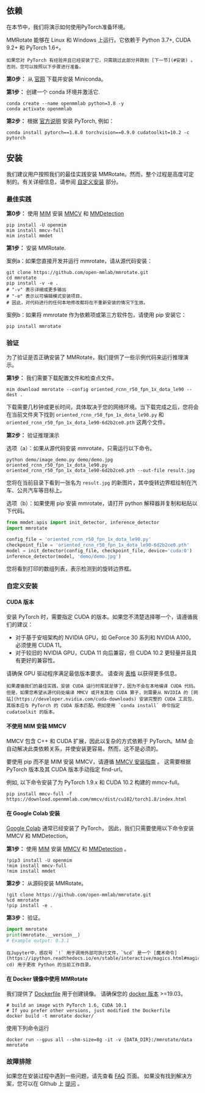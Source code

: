 ## 依赖

在本节中，我们将演示如何使用PyTorch准备环境。

MMRotate 能够在 Linux 和 Windows 上运行。它依赖于 Python 3.7+, CUDA 9.2+ 和 PyTorch 1.6+。

```{note}
如果您对 PyTorch 有经验并且已经安装了它，只需跳过此部分并跳到 [下一节](#安装) 。否则，您可以按照以下步骤进行准备。
```

**第0步：** 从 [官网](https://docs.conda.io/en/latest/miniconda.html) 下载并安装 Miniconda。

**第1步：** 创建一个 conda 环境并激活它.

```shell
conda create --name openmmlab python=3.8 -y
conda activate openmmlab
```

**第2步：** 根据 [官方说明](https://pytorch.org/get-started/locally/) 安装 PyTorch, 例如：

```shell
conda install pytorch==1.8.0 torchvision==0.9.0 cudatoolkit=10.2 -c pytorch
```

## 安装

我们建议用户按照我们的最佳实践安装 MMRotate。然而，整个过程是高度可定制的。有关详细信息，请参阅 [自定义安装](#%E8%87%AA%E5%AE%9A%E4%B9%89%E5%AE%89%E8%A3%85) 部分。

### 最佳实践

**第0步：** 使用 [MIM](https://github.com/open-mmlab/mim) 安装 [MMCV](https://github.com/open-mmlab/mmcv) 和 [MMDetection](https://github.com/open-mmlab/mmdetection)

```shell
pip install -U openmim
mim install mmcv-full
mim install mmdet
```

**第1步：** 安装 MMRotate.

案例a：如果您直接开发并运行 mmrotate，请从源代码安装：

```shell
git clone https://github.com/open-mmlab/mmrotate.git
cd mmrotate
pip install -v -e .
# "-v" 表示详细或更多输出
# "-e" 表示以可编辑模式安装项目，
# 因此，对代码进行的任何本地修改都将在不重新安装的情况下生效。
```

案例b：如果将 mmrotate 作为依赖项或第三方软件包，请使用 pip 安装它：

```shell
pip install mmrotate
```

### 验证

为了验证是否正确安装了 MMRotate，我们提供了一些示例代码来运行推理演示。

**第1步：** 我们需要下载配置文件和检查点文件。

```shell
mim download mmrotate --config oriented_rcnn_r50_fpn_1x_dota_le90 --dest .
```

下载需要几秒钟或更长时间，具体取决于您的网络环境。当下载完成之后，您将会在当前文件夹下找到 `oriented_rcnn_r50_fpn_1x_dota_le90.py` 和 `oriented_rcnn_r50_fpn_1x_dota_le90-6d2b2ce0.pth` 这两个文件。

**第2步：** 验证推理演示

选项（a）：如果从源代码安装 mmrotate，只需运行以下命令。

```shell
python demo/image_demo.py demo/demo.jpg oriented_rcnn_r50_fpn_1x_dota_le90.py oriented_rcnn_r50_fpn_1x_dota_le90-6d2b2ce0.pth --out-file result.jpg
```

您将在当前目录下看到一张名为 `result.jpg` 的新图片，其中旋转边界框绘制在汽车、公共汽车等目标上。

选项（b）：如果使用 pip 安装 mmrotate，请打开 python 解释器并复制和粘贴以下代码。

```python
from mmdet.apis import init_detector, inference_detector
import mmrotate

config_file = 'oriented_rcnn_r50_fpn_1x_dota_le90.py'
checkpoint_file = 'oriented_rcnn_r50_fpn_1x_dota_le90-6d2b2ce0.pth'
model = init_detector(config_file, checkpoint_file, device='cuda:0')
inference_detector(model, 'demo/demo.jpg')
```

您将看到打印的数组列表，表示检测到的旋转边界框。

### 自定义安装

#### CUDA 版本

安装 PyTorch 时，需要指定 CUDA 的版本。如果您不清楚选择哪一个，请遵循我们的建议：

- 对于基于安培架构的 NVIDIA GPU，如 GeForce 30 系列和 NVIDIA A100，必须使用 CUDA 11。
- 对于较旧的 NVIDIA GPU，CUDA 11 向后兼容，但 CUDA 10.2 更轻量并且具有更好的兼容性。

请确保 GPU 驱动程序满足最低版本要求。 请查询 [表格](https://docs.nvidia.com/cuda/cuda-toolkit-release-notes/index.html#cuda-major-component-versions__table-cuda-toolkit-driver-versions) 以获得更多信息。

```{note}
如果遵循我们的最佳实践，安装 CUDA 运行时库就足够了，因为不会在本地编译 CUDA 代码。但是，如果您希望从源代码处编译 MMCV 或开发其他 CUDA 算子，则需要从 NVIDIA 的 [网站](https://developer.nvidia.com/cuda-downloads) 安装完整的 CUDA 工具包，其版本应与 PyTorch 的 CUDA 版本匹配。例如使用 `conda install` 命令指定 cudatoolkit 的版本。
```

#### 不使用 MIM 安装 MMCV

MMCV 包含 C++ 和 CUDA 扩展，因此以复杂的方式依赖于 PyTorch。MIM 会自动解决此类依赖关系，并使安装更容易。然而，这不是必须的。

要使用 pip 而不是 MIM 安装 MMCV，请遵循 [MMCV 安装指南](https://mmcv.readthedocs.io/en/latest/get_started/installation.html) 。 这需要根据 PyTorch 版本及其 CUDA 版本手动指定 find-url。

例如, 以下命令安装了为 PyTorch 1.9.x 和 CUDA 10.2 构建的 mmcv-full。

```shell
pip install mmcv-full -f https://download.openmmlab.com/mmcv/dist/cu102/torch1.8/index.html
```

#### 在 Google Colab 安装

[Google Colab](https://research.google.com/) 通常已经安装了 PyTorch，
因此，我们只需要使用以下命令安装 MMCV 和 MMDetection。

**第1步：** 使用 [MIM](https://github.com/open-mmlab/mim) 安装 [MMCV](https://github.com/open-mmlab/mmcv) 和 [MMDetection](https://github.com/open-mmlab/mmdetection) 。

```shell
!pip3 install -U openmim
!mim install mmcv-full
!mim install mmdet
```

**第2步：** 从源码安装 MMRotate。

```shell
!git clone https://github.com/open-mmlab/mmrotate.git
%cd mmrotate
!pip install -e .
```

**第3步：** 验证。

```python
import mmrotate
print(mmrotate.__version__)
# Example output: 0.3.1
```

```{note}
在Jupyter中，感叹号 `!` 用于调用外部可执行文件，`%cd` 是一个 [魔术命令](https://ipython.readthedocs.io/en/stable/interactive/magics.html#magic-cd) 用于更改 Python 的当前工作目录。
```

#### 在 Docker 镜像中使用 MMRotate

我们提供了 [Dockerfile](https://github.com/open-mmlab/mmrotate/tree/main/docker/Dockerfile) 用于创建镜像。 请确保您的 [docker 版本](https://docs.docker.com/engine/install/) >=19.03。

```shell
# build an image with PyTorch 1.6, CUDA 10.1
# If you prefer other versions, just modified the Dockerfile
docker build -t mmrotate docker/
```

使用下列命令运行

```shell
docker run --gpus all --shm-size=8g -it -v {DATA_DIR}:/mmrotate/data mmrotate
```

### 故障排除

如果您在安装过程中遇到一些问题，请先查看 [FAQ](faq.md) 页面。
如果没有找到解决方案，您可以在 GIthub 上 [提问](https://github.com/open-mmlab/mmrotate/issues/new/choose) 。
